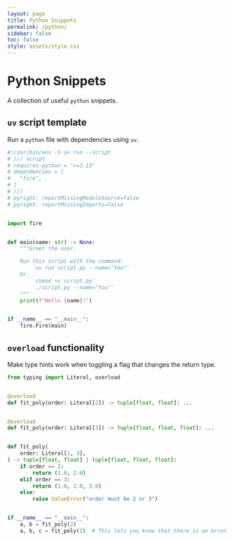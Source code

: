 ```yaml
---
layout: page
title: Python Snippets
permalink: /python/
sidebar: false
toc: false
style: assets/style.css
---
```


<script data-goatcounter="https://drtc.goatcounter.com/count" async src="https://gc.zgo.at/count.js"></script>

# Python Snippets

A collection of useful `python` snippets.

## `uv` script template

Run a `python` file with dependencies using `uv`.

```python
#!/usr/bin/env -S uv run --script
# /// script
# requires-python = ">=3.13"
# dependencies = [
#   "fire",
# ]
# ///
# pyright: reportMissingModuleSource=false
# pyright: reportMissingImports=false


import fire


def main(name: str) -> None:
    """Greet the user.

    Run this script with the command:
        `uv run script.py --name="You"`
    Or:
        `chmod +x script.py`
        `./script.py --name="You"`
    """
    print(f"Hello {name}!")


if __name__ == "__main__":
    fire.Fire(main)

```

## `overload` functionality

Make type hints work when toggling a flag that changes the return type.

```python
from typing import Literal, overload


@overload
def fit_poly(order: Literal[2]) -> tuple[float, float]: ...


@overload
def fit_poly(order: Literal[3]) -> tuple[float, float, float]: ...


def fit_poly(
    order: Literal[2, 3],
) -> tuple[float, float] | tuple[float, float, float]:
    if order == 2:
        return (1.0, 2.0)
    elif order == 3:
        return (1.0, 2.0, 3.0)
    else:
        raise ValueError("order must be 2 or 3")


if __name__ == "__main__":
    a, b = fit_poly(2)
    a, b, c = fit_poly(2)  # This lets you know that there is an error
```

